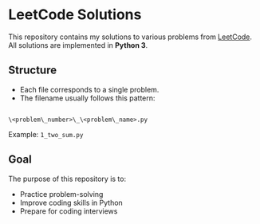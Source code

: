 # LeetCode Solutions

This repository contains my solutions to various problems from [LeetCode](https://leetcode.com/).  
All solutions are implemented in **Python 3**.

## Structure
- Each file corresponds to a single problem.
- The filename usually follows this pattern:
```

\<problem\_number>\_\<problem\_name>.py

```
Example: `1_two_sum.py`

## Goal
The purpose of this repository is to:
- Practice problem-solving
- Improve coding skills in Python
- Prepare for coding interviews

